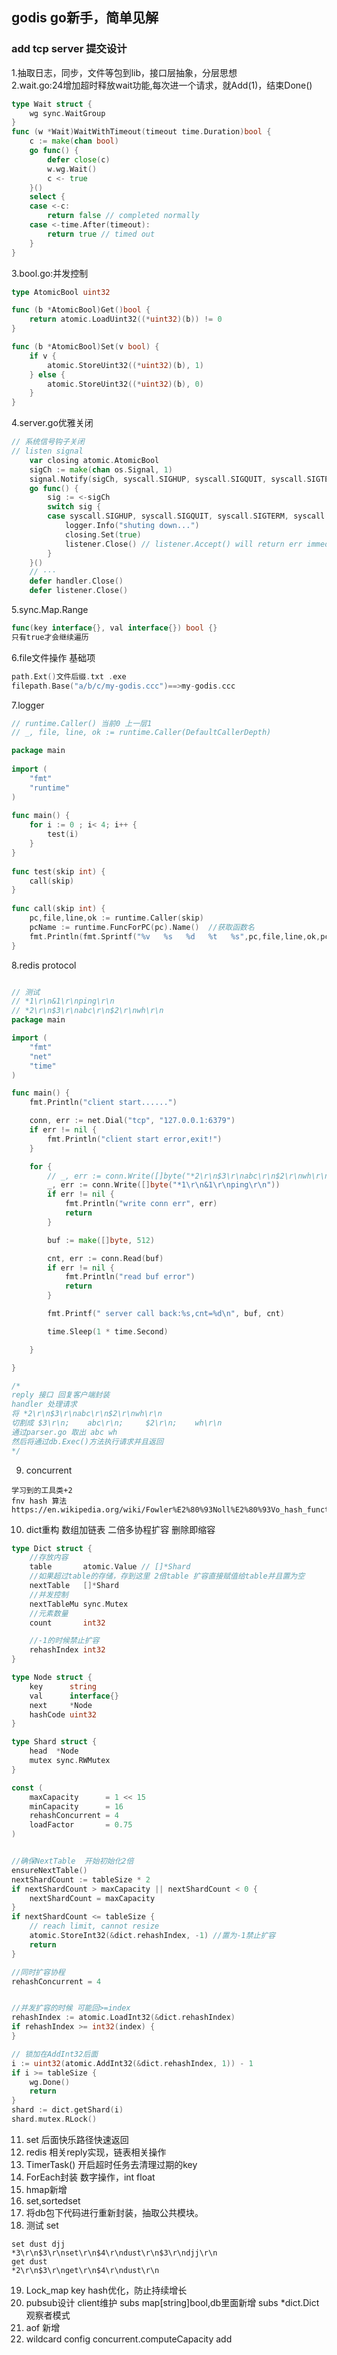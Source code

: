 ## godis go新手，简单见解 
### add tcp server 提交设计
1.抽取日志，同步，文件等包到lib，接口层抽象，分层思想<br>
2.wait.go:24增加超时释放wait功能,每次进一个请求，就Add(1)，结束Done()<br>
```go
type Wait struct {
    wg sync.WaitGroup
}
func (w *Wait)WaitWithTimeout(timeout time.Duration)bool {
    c := make(chan bool)
    go func() {
        defer close(c)
        w.wg.Wait()
        c <- true
    }()
    select {
    case <-c:
        return false // completed normally
    case <-time.After(timeout):
        return true // timed out
    }
}
```
3.bool.go:并发控制<br>
```go
type AtomicBool uint32

func (b *AtomicBool)Get()bool {
    return atomic.LoadUint32((*uint32)(b)) != 0
}

func (b *AtomicBool)Set(v bool) {
    if v {
        atomic.StoreUint32((*uint32)(b), 1)
    } else {
        atomic.StoreUint32((*uint32)(b), 0)
    }
}
```
4.server.go优雅关闭<br>
```go
// 系统信号钩子关闭
// listen signal
	var closing atomic.AtomicBool
	sigCh := make(chan os.Signal, 1)
	signal.Notify(sigCh, syscall.SIGHUP, syscall.SIGQUIT, syscall.SIGTERM, syscall.SIGINT)
	go func() {
		sig := <-sigCh
		switch sig {
		case syscall.SIGHUP, syscall.SIGQUIT, syscall.SIGTERM, syscall.SIGINT:
			logger.Info("shuting down...")
			closing.Set(true)
			listener.Close() // listener.Accept() will return err immediately
		}
	}()
    // ···
    defer handler.Close()
	defer listener.Close()
```
5.sync.Map.Range<br>
```go
func(key interface{}, val interface{}) bool {}
只有true才会继续遍历
```
6.file文件操作 基础项<br>
```go
path.Ext()文件后缀.txt .exe
filepath.Base("a/b/c/my-godis.ccc")==>my-godis.ccc
```
7.logger<br>
```go
// runtime.Caller() 当前0 上一层1
// _, file, line, ok := runtime.Caller(DefaultCallerDepth)

package main
 
import (
	"fmt"
	"runtime"
)
 
func main() {
	for i := 0 ; i< 4; i++ {
		test(i)
	}
}
 
func test(skip int) {
	call(skip)
}
 
func call(skip int) {
	pc,file,line,ok := runtime.Caller(skip)
	pcName := runtime.FuncForPC(pc).Name()  //获取函数名
	fmt.Println(fmt.Sprintf("%v   %s   %d   %t   %s",pc,file,line,ok,pcName))
}

```
8.redis protocol<br>
```go

// 测试 
// *1\r\n&1\r\nping\r\n
// *2\r\n$3\r\nabc\r\n$2\r\nwh\r\n
package main

import (
	"fmt"
	"net"
	"time"
)

func main() {
	fmt.Println("client start......")

	conn, err := net.Dial("tcp", "127.0.0.1:6379")
	if err != nil {
		fmt.Println("client start error,exit!")
	}

	for {
		// _, err := conn.Write([]byte("*2\r\n$3\r\nabc\r\n$2\r\nwh\r\n"))
		_, err := conn.Write([]byte("*1\r\n&1\r\nping\r\n"))
		if err != nil {
			fmt.Println("write conn err", err)
			return
		}

		buf := make([]byte, 512)

		cnt, err := conn.Read(buf)
		if err != nil {
			fmt.Println("read buf error")
			return
		}

		fmt.Printf(" server call back:%s,cnt=%d\n", buf, cnt)

		time.Sleep(1 * time.Second)

	}

}

/*
reply 接口 回复客户端封装
handler 处理请求
将 *2\r\n$3\r\nabc\r\n$2\r\nwh\r\n
切割成 $3\r\n;    abc\r\n;     $2\r\n;    wh\r\n
通过parser.go 取出 abc wh
然后将通过db.Exec()方法执行请求并且返回
*/
```
9. concurrent<br>
```
学习到的工具类+2
fnv hash 算法
https://en.wikipedia.org/wiki/Fowler%E2%80%93Noll%E2%80%93Vo_hash_function
```

10. dict重构 数组加链表 二倍多协程扩容 删除即缩容<br>
```go
type Dict struct {
    //存放内容
	table       atomic.Value // []*Shard
    //如果超过table的存储，存到这里 2倍table 扩容直接赋值给table并且置为空
	nextTable   []*Shard
    //并发控制
	nextTableMu sync.Mutex
    //元素数量
	count       int32

    //-1的时候禁止扩容
	rehashIndex int32
}

type Node struct {
	key      string
	val      interface{}
	next     *Node
	hashCode uint32
}

type Shard struct {
	head  *Node
	mutex sync.RWMutex
}

const (
	maxCapacity      = 1 << 15
	minCapacity      = 16
	rehashConcurrent = 4
	loadFactor       = 0.75
)


//确保NextTable  开始初始化2倍 
ensureNextTable() 
nextShardCount := tableSize * 2
if nextShardCount > maxCapacity || nextShardCount < 0 {
    nextShardCount = maxCapacity
}
if nextShardCount <= tableSize {
    // reach limit, cannot resize
    atomic.StoreInt32(&dict.rehashIndex, -1) //置为-1禁止扩容
    return
}

//同时扩容协程
rehashConcurrent = 4 


//并发扩容的时候 可能回>=index
rehashIndex := atomic.LoadInt32(&dict.rehashIndex)
if rehashIndex >= int32(index) {
}

// 锁加在AddInt32后面
i := uint32(atomic.AddInt32(&dict.rehashIndex, 1)) - 1
if i >= tableSize {
    wg.Done()
    return
}
shard := dict.getShard(i)
shard.mutex.RLock()

```

11. set 后面快乐路径快速返回<br>
12. redis 相关reply实现，链表相关操作<br>
13. TimerTask() 开启超时任务去清理过期的key<br> 
14. ForEach封装 数字操作，int float <br>
15. hmap新增<br>
16. set,sortedset<br>
17. 将db包下代码进行重新封装，抽取公共模块。<br>
18. 测试 set<br>
```
set dust djj
*3\r\n$3\r\nset\r\n$4\r\ndust\r\n$3\r\ndjj\r\n
get dust
*2\r\n$3\r\nget\r\n$4\r\ndust\r\n
```
19. Lock_map key hash优化，防止持续增长<br>
20. pubsub设计 client维护 subs map[string]bool,db里面新增 subs *dict.Dict 观察者模式<br>
21. aof 新增<br>
22. wildcard config concurrent.computeCapacity add<br>


